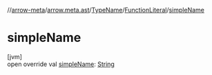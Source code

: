 //[arrow-meta](../../../../index.md)/[arrow.meta.ast](../../index.md)/[TypeName](../index.md)/[FunctionLiteral](index.md)/[simpleName](simple-name.md)

# simpleName

[jvm]\
open override val [simpleName](simple-name.md): [String](https://kotlinlang.org/api/latest/jvm/stdlib/kotlin/-string/index.html)
